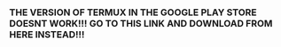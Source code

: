 ### THE VERSION OF TERMUX IN THE GOOGLE PLAY STORE DOESNT WORK!!! GO TO THIS LINK AND DOWNLOAD FROM HERE INSTEAD!!!

